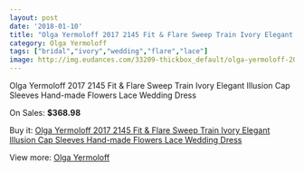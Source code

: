 ```yaml
---
layout: post
date: '2018-01-10'
title: "Olga Yermoloff 2017 2145 Fit & Flare Sweep Train Ivory Elegant Illusion Cap Sleeves Hand-made Flowers Lace Wedding Dress"
category: Olga Yermoloff
tags: ["bridal","ivory","wedding","flare","lace"]
image: http://img.eudances.com/33209-thickbox_default/olga-yermoloff-2017-2145-fit-flare-sweep-train-ivory-elegant-illusion-cap-sleeves-hand-made-flowers-lace-wedding-dress.jpg
---
```

Olga Yermoloff 2017 2145 Fit & Flare Sweep Train Ivory Elegant Illusion Cap Sleeves Hand-made Flowers Lace Wedding Dress

On Sales: **$368.98**
<a href="https://www.eudances.com/en/olga-yermoloff/10191-olga-yermoloff-2017-2145-fit-flare-sweep-train-ivory-elegant-illusion-cap-sleeves-hand-made-flowers-lace-wedding-dress.html"><amp-img layout="responsive" width="600" height="600" src="//img.eudances.com/33209-thickbox_default/olga-yermoloff-2017-2145-fit-flare-sweep-train-ivory-elegant-illusion-cap-sleeves-hand-made-flowers-lace-wedding-dress.jpg" alt="Olga Yermoloff 2017 2145 Fit & Flare Sweep Train Ivory Elegant Illusion Cap Sleeves Hand-made Flowers Lace Wedding Dress 0" /></a>
<a href="https://www.eudances.com/en/olga-yermoloff/10191-olga-yermoloff-2017-2145-fit-flare-sweep-train-ivory-elegant-illusion-cap-sleeves-hand-made-flowers-lace-wedding-dress.html"><amp-img layout="responsive" width="600" height="600" src="//img.eudances.com/33210-thickbox_default/olga-yermoloff-2017-2145-fit-flare-sweep-train-ivory-elegant-illusion-cap-sleeves-hand-made-flowers-lace-wedding-dress.jpg" alt="Olga Yermoloff 2017 2145 Fit & Flare Sweep Train Ivory Elegant Illusion Cap Sleeves Hand-made Flowers Lace Wedding Dress 1" /></a>

Buy it: [Olga Yermoloff 2017 2145 Fit & Flare Sweep Train Ivory Elegant Illusion Cap Sleeves Hand-made Flowers Lace Wedding Dress](https://www.eudances.com/en/olga-yermoloff/10191-olga-yermoloff-2017-2145-fit-flare-sweep-train-ivory-elegant-illusion-cap-sleeves-hand-made-flowers-lace-wedding-dress.html "Olga Yermoloff 2017 2145 Fit & Flare Sweep Train Ivory Elegant Illusion Cap Sleeves Hand-made Flowers Lace Wedding Dress")

View more: [Olga Yermoloff](https://www.eudances.com/en/167-olga-yermoloff "Olga Yermoloff")